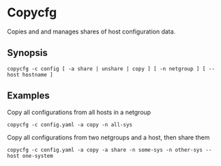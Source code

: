 # Copycfg #

Copies and and manages shares of host configuration data.

## Synopsis ##

    copycfg -c config [ -a share | unshare | copy ] [ -n netgroup ] [ --host hostname ]

## Examples ##

Copy all configurations from all hosts in a netgroup

    copycfg -c config.yaml -a copy -n all-sys

Copy all configurations from two netgroups and a host, then share them

    copycfg -c config.yaml -a copy -a share -n some-sys -n other-sys --host one-system

